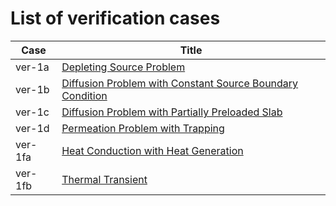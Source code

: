 # List of verification cases

| Case    | Title                                                                  |
| ------- | ---------------------------------------------------------------------- |
| ver-1a  | [Depleting Source Problem](ver-1a.md)                                  |
| ver-1b  | [Diffusion Problem with Constant Source Boundary Condition](ver-1b.md) |
| ver-1c  | [Diffusion Problem with Partially Preloaded Slab](ver-1c.md)           |
| ver-1d  | [Permeation Problem with Trapping](ver-1d.md)                          |
| ver-1fa | [Heat Conduction with Heat Generation](ver-1fa.md)                     |
| ver-1fb | [Thermal Transient](ver-1fb.md)                                        |

